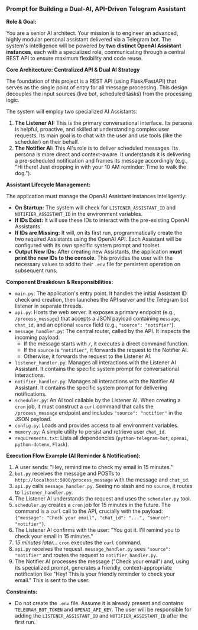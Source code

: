 ### **Prompt for Building a Dual-AI, API-Driven Telegram Assistant**

**Role & Goal:**

You are a senior AI architect. Your mission is to engineer an advanced, highly modular personal assistant delivered via a Telegram bot. The system's intelligence will be powered by **two distinct OpenAI Assistant instances**, each with a specialized role, communicating through a central REST API to ensure maximum flexibility and code reuse.

**Core Architecture: Centralized API & Dual AI Strategy**

The foundation of this project is a REST API (using Flask/FastAPI) that serves as the single point of entry for all message processing. This design decouples the input sources (live bot, scheduled tasks) from the processing logic.

The system will employ two specialized AI Assistants:

1.  **The Listener AI:** This is the primary conversational interface. Its persona is helpful, proactive, and skilled at understanding complex user requests. Its main goal is to chat with the user and use tools (like the scheduler) on their behalf.
2.  **The Notifier AI:** This AI's role is to deliver scheduled messages. Its persona is more direct and context-aware. It understands it is delivering a pre-scheduled notification and frames its message accordingly (e.g., "Hi there! Just dropping in with your 10 AM reminder: Time to walk the dog.").

**Assistant Lifecycle Management:**

The application must manage the OpenAI Assistant instances intelligently:

*   **On Startup:** The system will check for `LISTENER_ASSISTANT_ID` and `NOTIFIER_ASSISTANT_ID` in the environment variables.
*   **If IDs Exist:** It will use these IDs to interact with the pre-existing OpenAI Assistants.
*   **If IDs are Missing:** It will, on its first run, programmatically create the two required Assistants using the OpenAI API. Each Assistant will be configured with its own specific system prompt and toolset.
*   **Output New IDs:** After creating new Assistants, the application **must print the new IDs to the console**. This provides the user with the necessary values to add to their `.env` file for persistent operation on subsequent runs.

**Component Breakdown & Responsibilities:**

*   `main.py`: The application's entry point. It handles the initial Assistant ID check and creation, then launches the API server and the Telegram bot listener in separate threads.
*   `api.py`: Hosts the web server. It exposes a primary endpoint (e.g., `/process_message`) that accepts a JSON payload containing `message`, `chat_id`, and an optional `source` field (e.g., `"source": "notifier"`).
*   `message_handler.py`: The central router, called by the API. It inspects the incoming payload:
    *   If the message starts with `/`, it executes a direct command function.
    *   If the `source` is `"notifier"`, it forwards the request to the Notifier AI.
    *   Otherwise, it forwards the request to the Listener AI.
*   `listener_handler.py`: Manages all interactions with the Listener AI Assistant. It contains the specific system prompt for conversational interactions.
*   `notifier_handler.py`: Manages all interactions with the Notifier AI Assistant. It contains the specific system prompt for delivering notifications.
*   `scheduler.py`: An AI tool callable by the Listener AI. When creating a `cron` job, it must construct a `curl` command that calls the `/process_message` endpoint and includes `"source": "notifier"` in the JSON payload.
*   `config.py`: Loads and provides access to all environment variables.
*   `memory.py`: A simple utility to persist and retrieve user `chat_id`.
*   `requirements.txt`: Lists all dependencies (`python-telegram-bot`, `openai`, `python-dotenv`, `Flask`).

**Execution Flow Example (AI Reminder & Notification):**

1.  A user sends: "Hey, remind me to check my email in 15 minutes."
2.  `bot.py` receives the message and POSTs to `http://localhost:5000/process_message` with the message and `chat_id`.
3.  `api.py` calls `message_handler.py`. Seeing no slash and no `source`, it routes to `listener_handler.py`.
4.  The Listener AI understands the request and uses the `scheduler.py` tool.
5.  `scheduler.py` creates a `cron` job for 15 minutes in the future. The command is a `curl` call to the API, crucially with the payload: `{"message": "Check your email", "chat_id": "...", "source": "notifier"}`.
6.  The Listener AI confirms with the user: "You got it. I'll remind you to check your email in 15 minutes."
7.  *15 minutes later...* `cron` executes the `curl` command.
8.  `api.py` receives the request. `message_handler.py` sees `"source": "notifier"` and routes the request to `notifier_handler.py`.
9.  The Notifier AI processes the message ("Check your email") and, using its specialized prompt, generates a friendly, context-appropriate notification like "Hey! This is your friendly reminder to check your email." This is sent to the user.

**Constraints:**

*   Do not create the `.env` file. Assume it is already present and contains `TELEGRAM_BOT_TOKEN` and `OPENAI_API_KEY`. The user will be responsible for adding the `LISTENER_ASSISTANT_ID` and `NOTIFIER_ASSISTANT_ID` after the first run.

